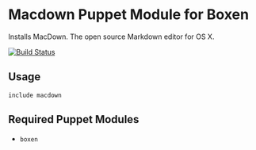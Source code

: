 # Macdown Puppet Module for Boxen

Installs MacDown. The open source Markdown editor for OS X.

[![Build Status](https://travis-ci.org/singuerinc/puppet-macdown.svg?branch=master)](https://travis-ci.org/singuerinc/puppet-macdown)

## Usage

```puppet
include macdown
```

## Required Puppet Modules

* `boxen`
